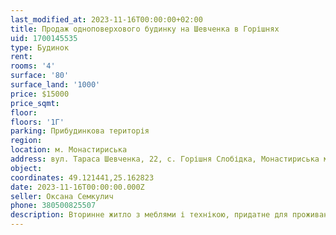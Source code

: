 ```yaml
---
last_modified_at: 2023-11-16T00:00:00+02:00
title: Продаж одноповерхового будинку на Шевченка в Горішнях
uid: 1700145535
type: Будинок
rent:
rooms: '4'
surface: '80'
surface_land: '1000'
price: $15000
price_sqmt:
floor:
floors: '1Г'
parking: Прибудинкова територія
region:
location: м. Монастириська
address: вул. Тараса Шевченка, 22, с. Горішня Слобідка, Монастириська міська громада
object:
coordinates: 49.121441,25.162823
date: 2023-11-16T00:00:00.000Z
seller: Оксана Семкулич
phone: 380500825507
description: Вторинне житло з меблями і технікою, придатне для проживання
---
```

